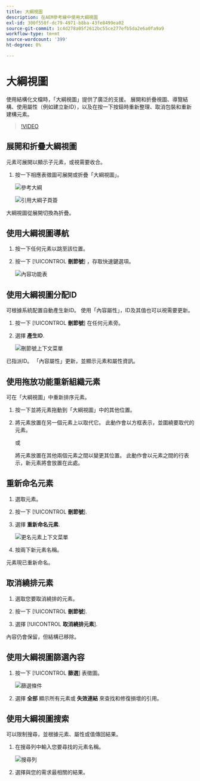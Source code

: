 ```yaml
---
title: 大綱視圖
description: 在AEM參考線中使用大綱視圖
exl-id: 300f550f-dc79-4971-b8ba-43fe8499ea02
source-git-commit: 1c4d278a05f2612bc55ce277efb5da2e6a0fa9a9
workflow-type: tm+mt
source-wordcount: '399'
ht-degree: 0%

---
```


# 大綱視圖

使用結構化文檔時，「大綱視圖」提供了廣泛的支援。 展開和折疊視圖、導覽結構、使用屬性（例如建立新ID），以及在按一下按鈕時重新整理、取消包裝和重新建構元素。

>[!VIDEO](https://video.tv.adobe.com/v/342767?quality=12&learn=on)

## 展開和折疊大綱視圖

元素可展開以顯示子元素，或視需要收合。

1. 按一下相應表徵圖可展開或折疊「大綱視圖」。

   ![參考大綱](images/lesson-6/outline-collapsed-before.png)

   ![引用大綱子頁簽](images/lesson-6/outline-expanded-after.png)

大綱視圖從展開切換為折疊。

## 使用大綱視圖導航

1. 按一下任何元素以跳至該位置。

2. 按一下 [!UICONTROL **刪節號**] ，存取快速鍵選項。

   ![內容功能表](images/lesson-6/shortcut-options.png)

## 使用大綱視圖分配ID

可根據系統配置自動產生新ID。 使用「內容屬性」，ID及其值也可以視需要更新。

1. 按一下 [!UICONTROL **刪節號**] 在任何元素旁。

2. 選擇 **產生ID**.

   ![刪節號上下文菜單](images/lesson-6/ellipsis-popup.png)

已指派ID。 「內容屬性」更新，並顯示元素和屬性資訊。

## 使用拖放功能重新組織元素

可在「大綱視圖」中重新排序元素。

1. 按一下並將元素拖動到「大綱視圖」中的其他位置。

2. 將元素放置在另一個元素上以取代它。 此動作會以方框表示，並圍繞要取代的元素。

   或

   將元素放置在其他兩個元素之間以變更其位置。 此動作會以元素之間的行表示，新元素將會放置在此處。

## 重新命名元素

1. 選取元素。

2. 按一下 [!UICONTROL **刪節號**].

3. 選擇 **重新命名元素**.

   ![更名元素上下文菜單](images/lesson-6/rename-before.png)

4. 按兩下新元素名稱。

元素現已重新命名。

## 取消繞排元素

1. 選取您要取消繞排的元素。

2. 按一下 [!UICONTROL **刪節號**].

3. 選擇 [!UICONTROL **取消繞排元素**].

內容仍會保留，但結構已移除。

## 使用大綱視圖篩選內容

1. 按一下 [!UICONTROL **篩選**] 表徵圖。

   ![篩選條件](images/lesson-6/filter-icon.png)

2. 選擇 **全部** 顯示所有元素或 **失效連結** 來查找和修復損壞的引用。

## 使用大綱視圖搜索

可以限制搜尋，並根據元素、屬性或值傳回結果。

1. 在搜尋列中輸入您要尋找的元素名稱。

   ![搜尋列](images/lesson-6/search-bar.png)

2. 選擇與您的需求最相關的結果。
